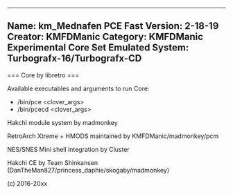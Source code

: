 -----------------------
Name: km_Mednafen PCE Fast
Version: 2-18-19
Creator: KMFDManic
Category: KMFDManic Experimental Core Set
Emulated System: Turbografx-16/Turbografx-CD
-----------------------
=== Core by libretro ===

Available executables and arguments to run Core:
- /bin/pce <rom> <clover_args>
- /bin/pcecd <rom> <clover_args>

Hakchi module system by madmonkey

RetroArch Xtreme + HMODS maintained by KMFDManic/madmonkey/pcm

NES/SNES Mini shell integration by Cluster

Hakchi CE by Team Shinkansen (DanTheMan827/princess_daphie/skogaby/madmonkey)

(c) 2016-20xx
